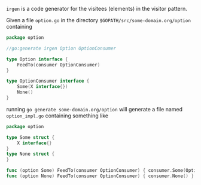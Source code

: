 `irgen` is a code generator for the visitees (elements) in the visitor pattern.

Given a file `option.go` in the directory
`$GOPATH/src/some-domain.org/option`
containing

```go
package option

//go:generate irgen Option OptionConsumer

type Option interface {
    FeedTo(consumer OptionConsumer)
}

type OptionConsumer interface {
    Some(X interface{})
    None()
}
```

running `go generate some-domain.org/option` will generate a file named
`option_impl.go` containing something like

```go
package option

type Some struct {
    X interface{}
}
type None struct {
}

func (option Some) FeedTo(consumer OptionConsumer) { consumer.Some(Option.X) }
func (option None) FeedTo(consumer OptionConsumer) { consumer.None() }
```